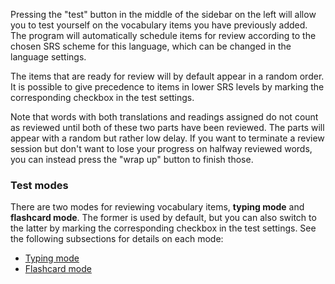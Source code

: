 
Pressing the "test" button in the middle of the sidebar on the left will allow
you to test yourself on the vocabulary items you have previously added. The
program will automatically schedule items for review according to the chosen
SRS scheme for this language, which can be changed in the language settings.

The items that are ready for review will by default appear in a random order.
It is possible to give precedence to items in lower SRS levels by marking the
corresponding checkbox in the test settings.

Note that words with both translations and readings assigned do not count as
reviewed until both of these two parts have been reviewed. The parts will
appear with a random but rather low delay. If you want to terminate a review
session but don't want to lose your progress on halfway reviewed words, you can
instead press the "wrap up" button to finish those.

### Test modes

There are two modes for reviewing vocabulary items, **typing mode** and **flashcard
mode**. The former is used by default, but you can also switch to the latter by
marking the corresponding checkbox in the test settings. See the following
subsections for details on each mode:

- [Typing mode](help#Components#Reviewing#Typing_mode)
- [Flashcard mode](help#Components#Reviewing#Flashcard_mode)


